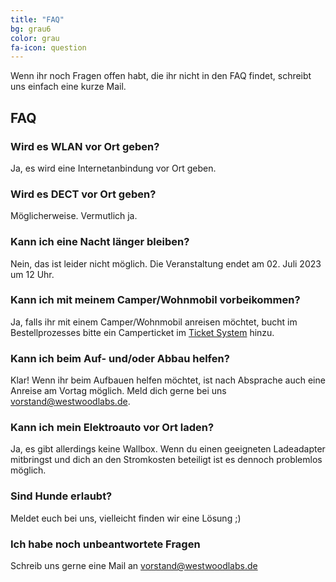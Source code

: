 ```yaml
---
title: "FAQ"
bg: grau6
color: grau
fa-icon: question
---
```




Wenn ihr noch Fragen offen habt, die ihr nicht in den FAQ findet, schreibt uns einfach eine kurze Mail.

## FAQ

### Wird es WLAN vor Ort geben?

Ja, es wird eine Internetanbindung vor Ort geben.

### Wird es DECT vor Ort geben?

Möglicherweise. Vermutlich ja.

### Kann ich eine Nacht länger bleiben?

Nein, das ist leider nicht möglich. Die Veranstaltung endet am 02. Juli 2023 um 12 Uhr.

### Kann ich mit meinem Camper/Wohnmobil vorbeikommen?

Ja, falls ihr mit einem Camper/Wohnmobil anreisen möchtet, bucht im Bestellprozesses bitte ein Camperticket im [Ticket System](https://tickets.westwood.camp/) hinzu.

### Kann ich beim Auf- und/oder Abbau helfen?

Klar! Wenn ihr beim Aufbauen helfen möchtet, ist nach Absprache auch eine Anreise am Vortag möglich. Meld dich gerne bei uns [vorstand@westwoodlabs.de](mailto:vorstand@westwoodlabs.de).

### Kann ich mein Elektroauto vor Ort laden?

Ja, es gibt allerdings keine Wallbox. Wenn du einen geeigneten Ladeadapter mitbringst und dich an den Stromkosten beteiligt ist es dennoch problemlos möglich.

### Sind Hunde erlaubt?

Meldet euch bei uns, vielleicht finden wir eine Lösung ;)

### Ich habe noch unbeantwortete Fragen

Schreib uns gerne eine Mail an [vorstand@westwoodlabs.de](mailto:vorstand@westwoodlabs.de)
